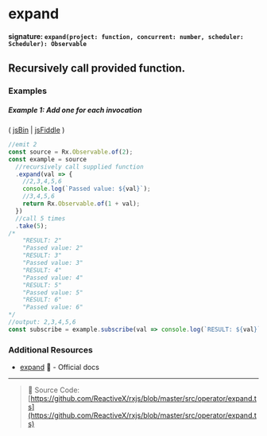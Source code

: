 # expand

#### signature: `expand(project: function, concurrent: number, scheduler: Scheduler): Observable`

## Recursively call provided function.

### Examples

##### Example 1: Add one for each invocation

( [jsBin](http://jsbin.com/fuxocepazi/1/edit?js,console) |
[jsFiddle](https://jsfiddle.net/btroncone/nu4apbLt/) )

```js
//emit 2
const source = Rx.Observable.of(2);
const example = source
  //recursively call supplied function
  .expand(val => {
    //2,3,4,5,6
    console.log(`Passed value: ${val}`);
    //3,4,5,6
    return Rx.Observable.of(1 + val);
  })
  //call 5 times
  .take(5);
/*
	"RESULT: 2"
	"Passed value: 2"
	"RESULT: 3"
	"Passed value: 3"
	"RESULT: 4"
	"Passed value: 4"
	"RESULT: 5"
	"Passed value: 5"
	"RESULT: 6"
	"Passed value: 6"
*/
//output: 2,3,4,5,6
const subscribe = example.subscribe(val => console.log(`RESULT: ${val}`));
```

### Additional Resources

* [expand](http://reactivex.io/rxjs/class/es6/Observable.js~Observable.html#instance-method-expand)
  :newspaper: - Official docs

---

> :file_folder: Source Code:
> [https://github.com/ReactiveX/rxjs/blob/master/src/operator/expand.ts](https://github.com/ReactiveX/rxjs/blob/master/src/operator/expand.ts)
